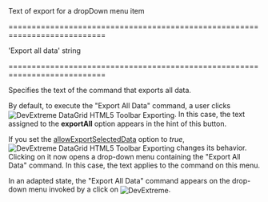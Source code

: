 <!--**
/*-------------------------------------------
    Auto-generated file. Do not modify.
-------------------------------------------

**-->
<!--d-->Text of export for a dropDown menu item<!--/d-->
===========================================================================
<!--default-->'Export all data'<!--/default-->
<!--type-->string<!--/type-->
===========================================================================

<!--shortDescription-->
Specifies the text of the command that exports all data.
<!--/shortDescription-->

<!--fullDescription-->
By default, to execute the "Export All Data" command, a user clicks <img src="/Content/images/doc/16_1/DataGrid/icons/toolbar_export.png" alt="DevExtreme DataGrid HTML5 Toolbar Exporting" style="vertical-align:middle"/>. In this case, the text assigned to the **exportAll** option appears in the hint of this button.

If you set the [allowExportSelectedData](/Documentation/ApiReference/UI_Widgets/dxDataGrid/Configuration/export/#allowExportSelectedData) option to *true*, <img src="/Content/images/doc/16_1/DataGrid/icons/toolbar_export.png" alt="DevExtreme DataGrid HTML5 Toolbar Exporting" style="vertical-align:middle"/> changes its behavior. Clicking on it now opens a drop-down menu containing the "Export All Data" command. In this case, the text applies to the command on this menu.

In an adapted state, the "Export All Data" command appears on the drop-down menu invoked by a click on <img src="/Content/images/doc/16_1/DataGrid/icons/adaptiveEllipsis.png" alt="DevExtreme" style="vertical-align:middle"/>.
<!--/fullDescription-->